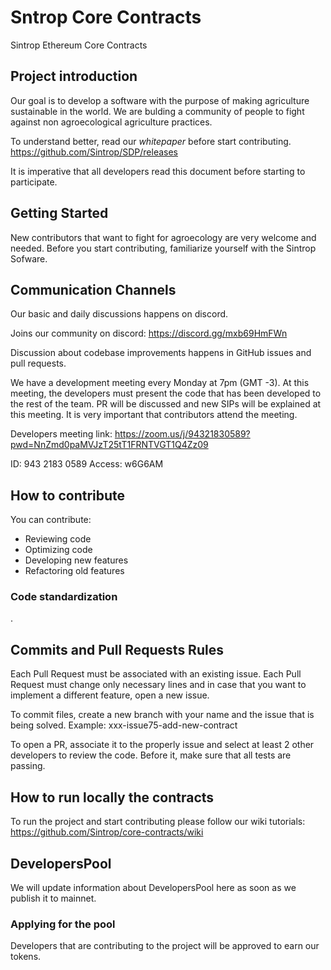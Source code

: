 # Sntrop Core Contracts
Sintrop Ethereum Core Contracts

## Project introduction 
Our goal is to develop a software with the purpose of making agriculture sustainable in the world. We are bulding a community of people to fight against non agroecological agriculture practices. 

To understand better, read our _whitepaper_ before start contributing.
https://github.com/Sintrop/SDP/releases

It is imperative that all developers read this document before starting to participate.


## Getting Started

New contributors that want to fight for agroecology are very welcome and needed.
Before you start contributing, familiarize yourself with the Sintrop Sofware.


## Communication Channels
Our basic and daily discussions happens on discord.

Joins our community on discord:
https://discord.gg/mxb69HmFWn

Discussion about codebase improvements happens in GitHub issues and pull requests.

We have a development meeting every Monday at 7pm (GMT -3). At this meeting, the developers must present the code that has been developed to the rest of the team. PR will be discussed and new SIPs will be explained at this meeting. It is very important that contributors attend the meeting.

Developers meeting link:
https://zoom.us/j/94321830589?pwd=NnZmd0paMVJzT25tT1FRNTVGT1Q4Zz09

ID: 943 2183 0589
Access: w6G6AM

## How to contribute
You can contribute:

- Reviewing code
- Optimizing code
- Developing new features
- Refactoring old features

### Code standardization
.

## Commits and Pull Requests Rules
Each Pull Request must be associated with an existing issue. Each Pull Request must change only necessary lines and in case that you want to implement a different feature, open a new issue.

To commit files, create a new branch with your name and the issue that is being solved. 
Example:
xxx-issue75-add-new-contract

To open a PR, associate it to the properly issue and select at least 2 other developers to review the code.
Before it, make sure that all tests are passing.

## How to run locally the contracts
To run the project and start contributing please follow our wiki tutorials:
https://github.com/Sintrop/core-contracts/wiki

## DevelopersPool
We will update information about DevelopersPool here as soon as we publish it to mainnet.

### Applying for the pool
Developers that are contributing to the project will be approved to earn our tokens.
